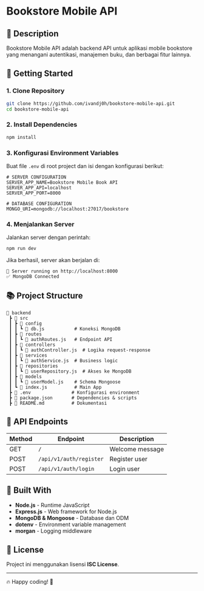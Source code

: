 # Bookstore Mobile API

## 📌 Description
Bookstore Mobile API adalah backend API untuk aplikasi mobile bookstore yang menangani autentikasi, manajemen buku, dan berbagai fitur lainnya.

## 🚀 Getting Started

### 1. Clone Repository
```sh
git clone https://github.com/ivandj0h/bookstore-mobile-api.git
cd bookstore-mobile-api
```

### 2. Install Dependencies
```sh
npm install
```

### 3. Konfigurasi Environment Variables
Buat file `.env` di root project dan isi dengan konfigurasi berikut:

```
# SERVER CONFIGURATION
SERVER_APP_NAME=Bookstore Mobile Book API
SERVER_APP_API=localhost
SERVER_APP_PORT=8000

# DATABASE CONFIGURATION
MONGO_URI=mongodb://localhost:27017/bookstore
```

### 4. Menjalankan Server
Jalankan server dengan perintah:
```sh
npm run dev
```
Jika berhasil, server akan berjalan di:
```
📡 Server running on http://localhost:8000
✅ MongoDB Connected
```

## 📚 Project Structure
```
📂 backend
 ┣ 📂 src
 ┃ ┣ 📂 config
 ┃ ┃ ┗ 📝 db.js           # Koneksi MongoDB
 ┃ ┣ 📂 routes
 ┃ ┃ ┗ 📝 authRoutes.js   # Endpoint API
 ┃ ┣ 📂 controllers
 ┃ ┃ ┗ 📝 authController.js  # Logika request-response
 ┃ ┣ 📂 services
 ┃ ┃ ┗ 📝 authService.js  # Business logic
 ┃ ┣ 📂 repositories
 ┃ ┃ ┗ 📝 userRepository.js  # Akses ke MongoDB
 ┃ ┣ 📂 models
 ┃ ┃ ┗ 📝 userModel.js    # Schema Mongoose
 ┃ ┗ 📝 index.js          # Main App
 ┣ 📝 .env               # Konfigurasi environment
 ┣ 📝 package.json       # Dependencies & scripts
 ┣ 📝 README.md          # Dokumentasi
```

## 📡 API Endpoints

| Method | Endpoint | Description |
|--------|-------------|-------------|
| GET | `/` | Welcome message |
| POST | `/api/v1/auth/register` | Register user |
| POST | `/api/v1/auth/login` | Login user |

## 🔧 Built With
- **Node.js** - Runtime JavaScript
- **Express.js** - Web framework for Node.js
- **MongoDB & Mongoose** - Database dan ODM
- **dotenv** - Environment variable management
- **morgan** - Logging middleware

## 📜 License
Project ini menggunakan lisensi **ISC License**.

---
🔥 Happy coding! 🚀
